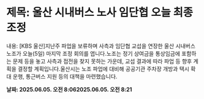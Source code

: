 # **제목: 울산 시내버스 노사 임단협 오늘 최종 조정**

  내용: [KBS 울산]지난주 파업을 보류하며 사측과 임단협 교섭을 연장한 울산 시내버스 노조가 오늘(5일) 마지막 조정 회의를 엽니다.노조는 정기 상여금을 통상임금에 포함하는 문제 등을 놓고 사측과 접전을 찾지 못하는 가운데, 교섭 결과에 따라 파업 등 향후 계획을 결정할 계획입니다.울산시는 노조 파업에 대비해 공공기관 주차장 개방과 택시 확대 운행, 통근버스 지원 등의 대책을 마련했습니다.

  **날짜: 2025.06.05. 오전 8:062025.06.05. 오전 8:21**